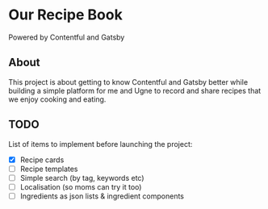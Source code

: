 # Our Recipe Book

Powered by Contentful and Gatsby

## About

This project is about getting to know Contentful and Gatsby better while building a simple platform for me and Ugne to record and share recipes that we enjoy cooking and eating.

## TODO

List of items to implement before launching the project:

- [x] Recipe cards
- [ ] Recipe templates
- [ ] Simple search (by tag, keywords etc)
- [ ] Localisation (so moms can try it too)
- [ ] Ingredients as json lists & ingredient components
